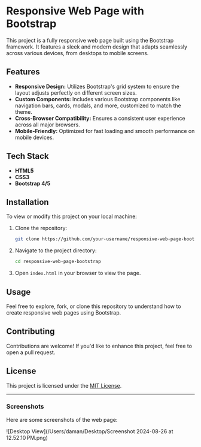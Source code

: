 # Responsive Web Page with Bootstrap

This project is a fully responsive web page built using the Bootstrap framework. It features a sleek and modern design that adapts seamlessly across various devices, from desktops to mobile screens.

## Features
- **Responsive Design:** Utilizes Bootstrap's grid system to ensure the layout adjusts perfectly on different screen sizes.
- **Custom Components:** Includes various Bootstrap components like navigation bars, cards, modals, and more, customized to match the theme.
- **Cross-Browser Compatibility:** Ensures a consistent user experience across all major browsers.
- **Mobile-Friendly:** Optimized for fast loading and smooth performance on mobile devices.

## Tech Stack
- **HTML5**
- **CSS3**
- **Bootstrap 4/5**

## Installation
To view or modify this project on your local machine:

1. Clone the repository:
    ```bash
    git clone https://github.com/your-username/responsive-web-page-bootstrap.git
    ```

2. Navigate to the project directory:
    ```bash
    cd responsive-web-page-bootstrap
    ```

3. Open `index.html` in your browser to view the page.

## Usage
Feel free to explore, fork, or clone this repository to understand how to create responsive web pages using Bootstrap.

## Contributing
Contributions are welcome! If you'd like to enhance this project, feel free to open a pull request.

## License
This project is licensed under the [MIT License](LICENSE).

---

### Screenshots
Here are some screenshots of the web page:

![Desktop View](/Users/daman/Desktop/Screenshot 2024-08-26 at 12.52.10 PM.png)
